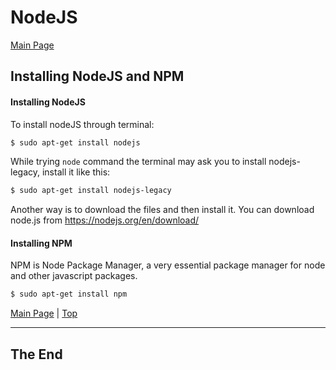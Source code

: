 <a id="top"></a>

# NodeJS

[Main Page](README.md)

## Installing NodeJS and NPM

#### Installing NodeJS

To install nodeJS through terminal:

```sh
$ sudo apt-get install nodejs
```

While trying `node` command the terminal may ask you to install nodejs-legacy, install it like this:

```sh
$ sudo apt-get install nodejs-legacy
```

Another way is to download the files and then install it. You can download node.js from https://nodejs.org/en/download/

#### Installing NPM

NPM is Node Package Manager, a very essential package manager for node and other javascript packages.

```sh
$ sudo apt-get install npm
```

[Main Page](README.md) | [Top](#top)

---

## The End
